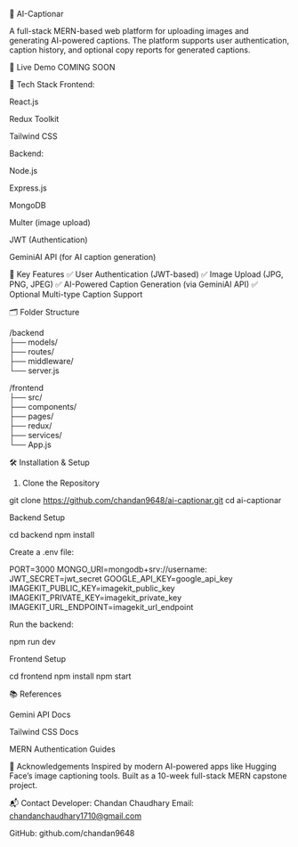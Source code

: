 🧠 AI-Captionar

A full-stack MERN-based web platform for uploading images and generating AI-powered captions. The platform supports user  authentication, caption history, and optional copy reports for generated captions.

🚀 Live Demo
COMING SOON

🧰 Tech Stack
Frontend:

React.js

Redux Toolkit

Tailwind CSS

Backend:

Node.js

Express.js

MongoDB

Multer (image upload)

JWT (Authentication)

GeminiAI API (for AI caption generation)

🎯 Key Features
✅ User Authentication (JWT-based)
✅ Image Upload (JPG, PNG, JPEG)
✅ AI-Powered Caption Generation (via GeminiAI API)
✅ Optional Multi-type Caption Support

🗂️ Folder Structure

/backend  
 ├── models/  
 ├── routes/  
 ├── middleware/  
 └── server.js  

/frontend  
 ├── src/  
 ├── components/  
 ├── pages/  
 ├── redux/  
 ├── services/  
 └── App.js  


🛠️ Installation & Setup

1. Clone the Repository

git clone https://github.com/chandan9648/ai-captionar.git
cd ai-captionar


Backend Setup

cd backend
npm install


Create a .env file:

PORT=3000
MONGO_URI=mongodb+srv://username:
JWT_SECRET=jwt_secret
GOOGLE_API_KEY=google_api_key
IMAGEKIT_PUBLIC_KEY=imagekit_public_key
IMAGEKIT_PRIVATE_KEY=imagekit_private_key
IMAGEKIT_URL_ENDPOINT=imagekit_url_endpoint


Run the backend:

npm run dev


Frontend Setup

cd frontend
npm install
npm start


📚 References

Gemini API Docs

Tailwind CSS Docs

MERN Authentication Guides

🙌 Acknowledgements
Inspired by modern AI-powered apps like Hugging Face’s image captioning tools. Built as a 10-week full-stack MERN capstone project.

📬 Contact
Developer: Chandan Chaudhary
Email: chandanchaudhary1710@gmail.com

GitHub: github.com/chandan9648
